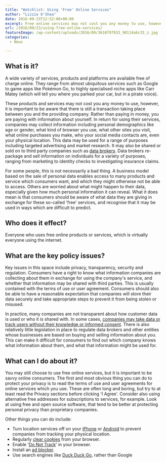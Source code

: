 ```yaml
---
title: "Watchlist: Using 'Free' Online Services"
author: "Lizzie O'Shea"
date: 2016-09-23T12:52:00+00:00
excerpt: Free online services may not cost you any money to use, however, it is important to be aware that there is still a transaction taking place between you and the providing company. Rather than paying in money, you are paying with information about yourself.
url: /2016/09/23/using-free-online-services/
featureImage: /wp-content/uploads/2016/09/3610797933_90114a6c33_z.jpg
categories:
  - News

---
```

## **What is it?**

A wide variety of services, products and platforms are available free of charge online. They range from almost ubiquitous services such as Google to game apps like Pokémon Go, to highly specialised niche apps like Carr Matey (which will tell you where you parked your car, but in a pirate voice).

These products and services may not cost you any money to use, however, it is important to be aware that there is still a transaction taking place between you and the providing company. Rather than paying in money, you are paying with information about yourself. In return for using their services, companies may collect information including personal demographics like age or gender, what kind of browser you use, what other sites you visit, what online purchases you make, who your social media contacts are, even your physical location. This data may be used for a range of purposes including targeted advertising and market research. It may also be shared or sold on to third party companies such as [data brokers][1]. Data brokers re-package and sell information on individuals for a variety of purposes, ranging from marketing to identity checks to investigating insurance claims.

For some people, this is not necessarily a bad thing. A business model based on the sale of personal data enables access to many products and service which consumers want, and which they might otherwise not be able to access. Others are worried about what might happen to their data, especially given how much personal information it can reveal. What it does mean is that consumers should be aware of what data they are giving in exchange for these so-called 'free' services, and recognise that it may be used in ways which are difficult to predict.

## **Who does it effect?**

Everyone who uses free online products or services, which is virtually everyone using the internet.

## **What are the key policy issues?**

Key issues in this space include privacy, transparency, security and regulation. Consumers have a right to know what information companies are collecting about them in exchange for using the company's service, and whether that information may be shared with third parties. This is usually contained with the terms of use or user agreement. Consumers should also be able to have a reasonable expectation that companies will store their data securely and take appropriate steps to prevent it from being stolen or misused.

In practice, many companies are not transparent about how customer data is used or who it is shared with. In some cases, [companies may take data or track users without their knowledge or informed consent][2]. There is also relatively little legislation in place to regulate data brokers and other entities whose businesses are based on buying and selling information about you. This can make it difficult for consumers to find out which company knows what information about them, and what that information might be used for.

## **What can I do about it?**

You may still choose to use free online services, but it is important to be savvy online consumers. The first and most obvious thing you can do to protect your privacy is to read the terms of use and user agreements for online services which you use. These are often long and boring, but try to at least read the Privacy sections before clicking 'I Agree'. Consider also using alternative free addresses for subscriptions to services, for example. Look at using free and open source software, that tend to be better at protecting personal privacy than proprietary companies.

Other things you can do include:

  * Turn location services off on your [iPhone][3] or [Android][4] to prevent companies from tracking your physical location.
  * Regularly [clear cookies][5] from your browser.
  * Enable '[Do Not Track][6]' in your browser.
  * Install an [ad blocker][7].
  * Use search engines like [Duck Duck Go][8], rather than Google

 [1]: https://www.privacyrights.org/content/data-brokers-and-your-privacy
 [2]: https://www.privacycommission.be/en/news/13-may-belgian-privacy-commission-adopted-first-recommendation-principle-facebook
 [3]: https://support.apple.com/en-au/HT207056
 [4]: http://trendblog.net/disable-location-services-android/
 [5]: http://www.digitaltrends.com/computing/how-to-delete-cookies-in-chrome-firefox-safari-and-ie/
 [6]: http://lifehacker.com/everywhere-you-can-enable-do-not-track-1006138985
 [7]: https://adblockplus.org/
 [8]: https://duckduckgo.com/
